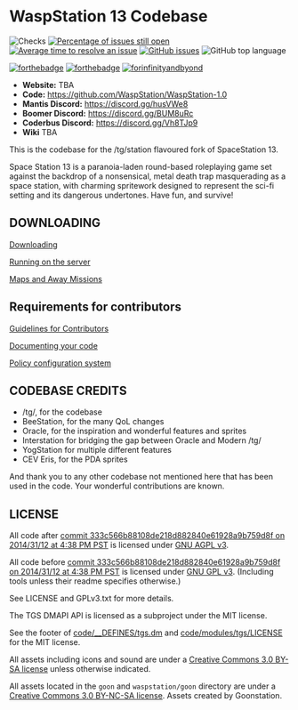 # WaspStation 13 Codebase

![Checks](https://github.com/WaspStation/WaspStation-1.0/workflows/Checks/badge.svg) [![Percentage of issues still open](http://isitmaintained.com/badge/open/waspstation/waspstation-1.0.svg)](https://isitmaintained.com/project/waspstation/waspstation-1.0 "Percentage of issues still open") [![Average time to resolve an issue](http://isitmaintained.com/badge/resolution/waspstation/waspstation-1.0.svg)](https://isitmaintained.com/project/waspstation/waspstation-1.0 "Average time to resolve an issue") [![GitHub issues](https://img.shields.io/github/issues/waspstation/waspstation-1.0)](https://github.com/waspstation/waspstation-1.0/issues) ![GitHub top language](https://img.shields.io/github/languages/top/waspstation/waspstation-1.0)

[![forthebadge](https://forthebadge.com/images/badges/built-with-resentment.svg)](https://forthebadge.com) [![forthebadge](https://forthebadge.com/images/badges/contains-technical-debt.svg)](https://user-images.githubusercontent.com/8171642/50290880-ffef5500-043a-11e9-8270-a2e5b697c86c.png) [![forinfinityandbyond](https://user-images.githubusercontent.com/5211576/29499758-4efff304-85e6-11e7-8267-62919c3688a9.gif)](https://www.reddit.com/r/SS13/comments/5oplxp/what_is_the_main_problem_with_byond_as_an_engine/dclbu1a)

* **Website:** TBA
* **Code:** <https://github.com/WaspStation/WaspStation-1.0>
* **Mantis Discord:** <https://discord.gg/husVWe8>
* **Boomer Discord:** <https://discord.gg/BUM8uRc>
* **Coderbus Discord:** <https://discord.gg/Vh8TJp9>
* **Wiki** TBA

This is the codebase for the /tg/station flavoured fork of SpaceStation 13.

Space Station 13 is a paranoia-laden round-based roleplaying game set against the backdrop of a nonsensical, metal death trap masquerading as a space station, with charming spritework designed to represent the sci-fi setting and its dangerous undertones. Have fun, and survive!

## DOWNLOADING

[Downloading](.github/DOWNLOADING.md)

[Running on the server](.github/RUNNING_A_SERVER.md)

[Maps and Away Missions](.github/MAPS_AND_AWAY_MISSIONS.md)

## Requirements for contributors

[Guidelines for Contributors](.github/CONTRIBUTING.md)

[Documenting your code](.github/AUTODOC_GUIDE.md)

[Policy configuration system](.github/POLICYCONFIG.md)

## CODEBASE CREDITS

* /tg/, for the codebase
* BeeStation, for the many QoL changes
* Oracle, for the inspiration and wonderful features and sprites
* Interstation for bridging the gap between Oracle and Modern /tg/
* YogStation for multiple different features
* CEV Eris, for the PDA sprites

And thank you to any other codebase not mentioned here that has been used in the code. Your wonderful contributions are known.

## LICENSE

All code after [commit 333c566b88108de218d882840e61928a9b759d8f on 2014/31/12 at 4:38 PM PST](https://github.com/tgstation/tgstation/commit/333c566b88108de218d882840e61928a9b759d8f) is licensed under [GNU AGPL v3](https://www.gnu.org/licenses/agpl-3.0.html).

All code before [commit 333c566b88108de218d882840e61928a9b759d8f on 2014/31/12 at 4:38 PM PST](https://github.com/tgstation/tgstation/commit/333c566b88108de218d882840e61928a9b759d8f) is licensed under [GNU GPL v3](https://www.gnu.org/licenses/gpl-3.0.html).
(Including tools unless their readme specifies otherwise.)

See LICENSE and GPLv3.txt for more details.

The TGS DMAPI API is licensed as a subproject under the MIT license.

See the footer of [code/__DEFINES/tgs.dm](./code/__DEFINES/tgs.dm) and [code/modules/tgs/LICENSE](./code/modules/tgs/LICENSE) for the MIT license.

All assets including icons and sound are under a [Creative Commons 3.0 BY-SA license](https://creativecommons.org/licenses/by-sa/3.0/) unless otherwise indicated.

All assets located in the `goon` and `waspstation/goon` directory are under a [Creative Commons 3.0 BY-NC-SA license](https://creativecommons.org/licenses/by-nc-sa/3.0/). Assets created by Goonstation.
